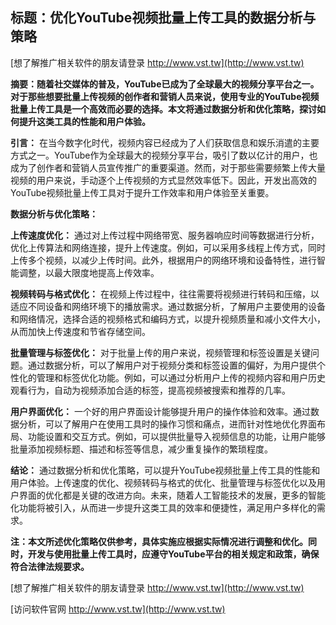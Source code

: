 ## **标题：优化YouTube视频批量上传工具的数据分析与策略**

[想了解推广相关软件的朋友请登录 http://www.vst.tw](http://www.vst.tw)

**摘要：随着社交媒体的普及，YouTube已成为了全球最大的视频分享平台之一。对于那些想要批量上传视频的创作者和营销人员来说，使用专业的YouTube视频批量上传工具是一个高效而必要的选择。本文将通过数据分析和优化策略，探讨如何提升这类工具的性能和用户体验。**

**引言：**
在当今数字化时代，视频内容已经成为了人们获取信息和娱乐消遣的主要方式之一。YouTube作为全球最大的视频分享平台，吸引了数以亿计的用户，也成为了创作者和营销人员宣传推广的重要渠道。然而，对于那些需要频繁上传大量视频的用户来说，手动逐个上传视频的方式显然效率低下。因此，开发出高效的YouTube视频批量上传工具对于提升工作效率和用户体验至关重要。

**数据分析与优化策略：**

**上传速度优化：**
通过对上传过程中网络带宽、服务器响应时间等数据进行分析，优化上传算法和网络连接，提升上传速度。例如，可以采用多线程上传方式，同时上传多个视频，以减少上传时间。此外，根据用户的网络环境和设备特性，进行智能调整，以最大限度地提高上传效率。

**视频转码与格式优化：**
在视频上传过程中，往往需要将视频进行转码和压缩，以适应不同设备和网络环境下的播放需求。通过数据分析，了解用户主要使用的设备和网络情况，选择合适的视频格式和编码方式，以提升视频质量和减小文件大小，从而加快上传速度和节省存储空间。

**批量管理与标签优化：**
对于批量上传的用户来说，视频管理和标签设置是关键问题。通过数据分析，可以了解用户对于视频分类和标签设置的偏好，为用户提供个性化的管理和标签优化功能。例如，可以通过分析用户上传的视频内容和用户历史观看行为，自动为视频添加合适的标签，提高视频被搜索和推荐的几率。

**用户界面优化：**
一个好的用户界面设计能够提升用户的操作体验和效率。通过数据分析，可以了解用户在使用工具时的操作习惯和痛点，进而针对性地优化界面布局、功能设置和交互方式。例如，可以提供批量导入视频信息的功能，让用户能够批量添加视频标题、描述和标签等信息，减少重复操作的繁琐程度。

**结论：**
通过数据分析和优化策略，可以提升YouTube视频批量上传工具的性能和用户体验。上传速度的优化、视频转码与格式的优化、批量管理与标签优化以及用户界面的优化都是关键的改进方向。未来，随着人工智能技术的发展，更多的智能化功能将被引入，从而进一步提升这类工具的效率和便捷性，满足用户多样化的需求。

**注：本文所述优化策略仅供参考，具体实施应根据实际情况进行调整和优化。同时，开发与使用批量上传工具时，应遵守YouTube平台的相关规定和政策，确保符合法律法规要求。**

[想了解推广相关软件的朋友请登录 http://www.vst.tw](http://www.vst.tw)


[访问软件官网 http://www.vst.tw](http://www.vst.tw)
